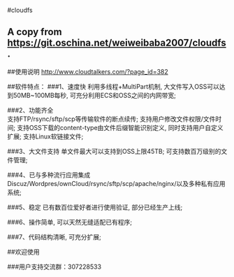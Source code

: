 #cloudfs

## A copy from https://git.oschina.net/weiweibaba2007/cloudfs .

##使用说明
http://www.cloudtalkers.com/?page_id=382


##软件特点：
###1、速度快 
    利用多线程+MultiPart机制, 大文件写入OSS可以达到50MB~100MB每秒, 可充分利用ECS和OSS之间的内网带宽;

###2、功能齐全     
	支持FTP/rsync/sftp/scp等传输软件的断点续传;
    支持用户修改文件权限/文件时间;
	支持OSS下载的content-type由文件后缀智能识别定义, 同时支持用户自定义扩展;
	支持Linux软链接文件;
	
###3、大文件支持
    单文件最大可以支持到OSS上限45TB;
    可支持数百万级别的文件管理;	

###4、已与多种流行应用集成
    Discuz/Wordpres/ownCloud/rsync/sftp/scp/apache/nginx/以及多种私有应用系统;

###5、稳定	
    已有数百位爱好者进行使用验证, 部分已经生产上线;

###6、操作简单, 可以天然无缝适配已有程序;	
	
###7、代码结构清晰, 可充分扩展;	

##欢迎使用

###用户支持交流群：307228533
